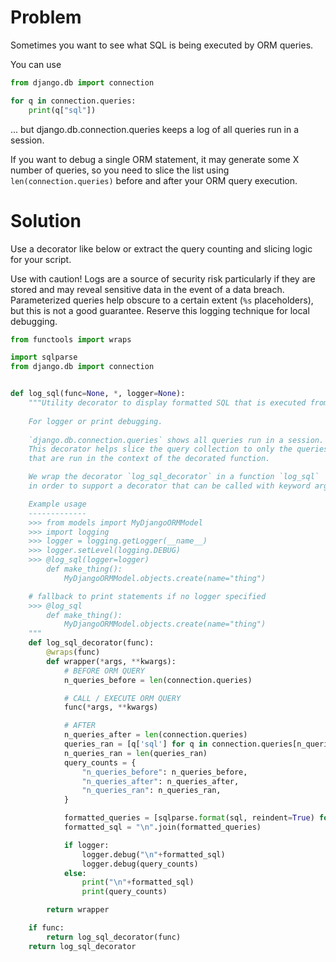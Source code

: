 # Problem

Sometimes you want to see what SQL is being executed by ORM queries.

You can use

```python
from django.db import connection

for q in connection.queries:
    print(q["sql"])
```

... but django.db.connection.queries keeps a log of all queries run in a session.

If you want to debug a single ORM statement, it may generate some X number of queries, 
so you need to slice the list using `len(connection.queries)` before and after your ORM query execution.

# Solution

Use a decorator like below or extract the query counting and slicing logic for your script.

Use with caution! Logs are a source of security risk particularly if they are stored and may reveal sensitive data in the event of a data breach. Parameterized queries help obscure to a certain extent (`%s` placeholders), but this is not a good guarantee. Reserve this logging technique for local debugging.

```python
from functools import wraps

import sqlparse
from django.db import connection


def log_sql(func=None, *, logger=None):
    """Utility decorator to display formatted SQL that is executed from an ORM query.
    
    For logger or print debugging. 
    
    `django.db.connection.queries` shows all queries run in a session.
    This decorator helps slice the query collection to only the queries
    that are run in the context of the decorated function.

    We wrap the decorator `log_sql_decorator` in a function `log_sql`
    in order to support a decorator that can be called with keyword args.

    Example usage
    -------------
    >>> from models import MyDjangoORMModel
    >>> import logging
    >>> logger = logging.getLogger(__name__)
    >>> logger.setLevel(logging.DEBUG)
    >>> @log_sql(logger=logger)
        def make_thing():
            MyDjangoORMModel.objects.create(name="thing")

    # fallback to print statements if no logger specified    
    >>> @log_sql
        def make_thing():
            MyDjangoORMModel.objects.create(name="thing")
    """
    def log_sql_decorator(func):
        @wraps(func)
        def wrapper(*args, **kwargs):
            # BEFORE ORM QUERY
            n_queries_before = len(connection.queries)

            # CALL / EXECUTE ORM QUERY
            func(*args, **kwargs)

            # AFTER
            n_queries_after = len(connection.queries)
            queries_ran = [q['sql'] for q in connection.queries[n_queries_before:]]
            n_queries_ran = len(queries_ran)
            query_counts = {
                "n_queries_before": n_queries_before,
                "n_queries_after": n_queries_after,
                "n_queries_ran": n_queries_ran,
            }

            formatted_queries = [sqlparse.format(sql, reindent=True) for sql in queries_ran]
            formatted_sql = "\n".join(formatted_queries)

            if logger:
                logger.debug("\n"+formatted_sql)
                logger.debug(query_counts)
            else:
                print("\n"+formatted_sql)
                print(query_counts)

        return wrapper

    if func:
        return log_sql_decorator(func)
    return log_sql_decorator
```